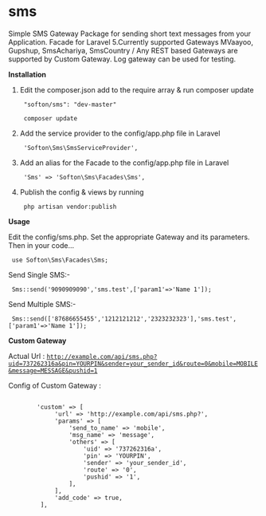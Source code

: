 # sms
Simple SMS Gateway Package for sending short text messages from your Application. Facade for Laravel 5.Currently supported Gateways MVaayoo, Gupshup, SmsAchariya, SmsCountry / Any REST based Gateways are supported by Custom Gateway. Log gateway can be used for testing.

<strong>Installation</strong>

<ol>
  <li>Edit the composer.json add to the require array & run composer update<br>
      <pre><code> "softon/sms": "dev-master" </code></pre>
      <pre><code> composer update </code></pre>
  </li>
  <li>Add the service provider to the config/app.php file in Laravel<br>
      <pre><code> 'Softon\Sms\SmsServiceProvider', </code></pre>
      
  </li>
  <li>Add an alias for the Facade to the config/app.php file in Laravel<br>
      <pre><code> 'Sms' => 'Softon\Sms\Facades\Sms', </code></pre>
      
  </li>
  <li>Publish the config & views by running <br>
      <pre><code> php artisan vendor:publish </code></pre>
      
  </li>
</ol>


<strong>Usage</strong>

Edit the config/sms.php. Set the appropriate Gateway and its parameters. Then in your code... <br>
<pre><code> use Softon\Sms\Facades\Sms;  </code></pre>
Send Single SMS:-
<pre><code> Sms::send('9090909090','sms.test',['param1'=>'Name 1']);  </code></pre>
Send Multiple SMS:-
<pre><code> Sms::send(['87686655455','1212121212','2323232323'],'sms.test',['param1'=>'Name 1']);  </code></pre>


<strong>Custom Gateway</strong>

Actual Url : <code>http://example.com/api/sms.php?uid=737262316a&pin=YOURPIN&sender=your_sender_id&route=0&mobile=MOBILE&message=MESSAGE&pushid=1</code>

Config of Custom Gateway :

<pre><code> 
        'custom' => [                           
             'url' => 'http://example.com/api/sms.php?',
             'params' => [
                 'send_to_name' => 'mobile',
                 'msg_name' => 'message',
                 'others' => [
                     'uid' => '737262316a',
                     'pin' => 'YOURPIN',
                     'sender' => 'your_sender_id',
                     'route' => '0',
                     'pushid' => '1',
                 ],
             ],
             'add_code' => true,
         ],
 </code></pre>

